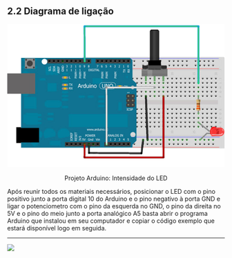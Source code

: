 ## 2.2 Diagrama de ligação

<p align="center">
  <img src="https://github.com/GiganteDev/Arduino-LED-potenciometro/blob/main/src/2-Ambiente/img-ligacao-arduino.png" width="520">
</p>

<p align="center">Projeto Arduino: Intensidade do LED</p>
Após reunir todos os materiais necessários, posicionar o LED com o pino positivo junto a porta digital 10 do Arduino e o pino negativo à porta GND e ligar o potenciometro com o pino da esquerda no GND, o pino da direita no 5V e o pino do meio junto a porta analógico A5 basta abrir o programa Arduino que instalou em seu computador e copiar o código exemplo que estará disponível logo em seguida.

---

<a  href="https://github.com/GiganteDev/Arduino-LED-potenciometro/blob/main/src/3-Execucao/1-Codigo.md"><img  src="https://img.shields.io/badge/%E2%9E%94%20-Continuar-fff"/></a>